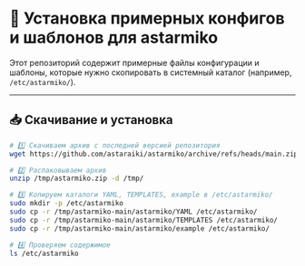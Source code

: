 # 🚀 Установка примерных конфигов и шаблонов для astarmiko

Этот репозиторий содержит примерные файлы конфигурации и шаблоны, которые нужно скопировать в системный каталог (например, `/etc/astarmiko/`).

---

## 📥 Скачивание и установка

```bash
# 1️⃣ Скачиваем архив с последней версией репозитория
wget https://github.com/astaraiki/astarmiko/archive/refs/heads/main.zip -O /tmp/astarmiko.zip

# 2️⃣ Распаковываем архив
unzip /tmp/astarmiko.zip -d /tmp/

# 3️⃣ Копируем каталоги YAML, TEMPLATES, example в /etc/astarmiko/
sudo mkdir -p /etc/astarmiko
sudo cp -r /tmp/astarmiko-main/astarmiko/YAML /etc/astarmiko/
sudo cp -r /tmp/astarmiko-main/astarmiko/TEMPLATES /etc/astarmiko/
sudo cp -r /tmp/astarmiko-main/astarmiko/example /etc/astarmiko/

# 4️⃣ Проверяем содержимое
ls /etc/astarmiko

